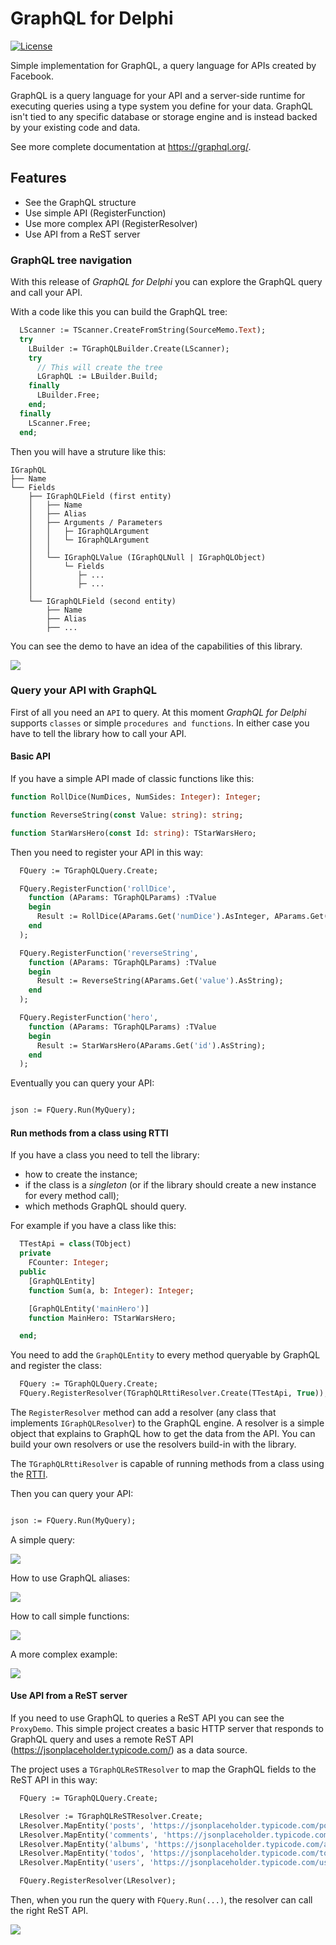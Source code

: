 # GraphQL for Delphi

[![License](https://img.shields.io/badge/License-Apache%202.0-yellowgreen.svg)](https://opensource.org/licenses/Apache-2.0)

Simple implementation for GraphQL, a query language for APIs created by Facebook.

GraphQL is a query language for your API and a server-side runtime for executing queries using a type system you define for your data. GraphQL isn't tied to any specific database or storage engine and is instead backed by your existing code and data.

See more complete documentation at https://graphql.org/.

## Features

* See the GraphQL structure
* Use simple API (RegisterFunction)
* Use more complex API (RegisterResolver) 
* Use API from a ReST server

### GraphQL tree navigation

With this release of *GraphQL for Delphi* you can explore the GraphQL query and call your API. 

With a code like this you can build the GraphQL tree:

```pascal
  LScanner := TScanner.CreateFromString(SourceMemo.Text);
  try
    LBuilder := TGraphQLBuilder.Create(LScanner);
    try
      // This will create the tree
      LGraphQL := LBuilder.Build;
    finally
      LBuilder.Free;
    end;
  finally
    LScanner.Free;
  end;
```

Then you will have a struture like this:

```
IGraphQL
├── Name
└── Fields
    ├── IGraphQLField (first entity)
    │   ├── Name
    │   ├── Alias
    │   ├── Arguments / Parameters
    │   │   ├─ IGraphQLArgument 
    │   │   └─ IGraphQLArgument 
    │   │
    │   └── IGraphQLValue (IGraphQLNull | IGraphQLObject)
    │       └─ Fields
    │          ├─ ...
    │          ├─ ...
    │
    └── IGraphQLField (second entity)
        ├── Name
        ├── Alias
        ├── ...
```

You can see the demo to have an idea of the capabilities of this library.

![](https://raw.githubusercontent.com/wiki/lminuti/graphql/demo1.png)

### Query your API with GraphQL

First of all you need an `API` to query. At this moment *GraphQL for Delphi* supports `classes` or simple `procedures and functions`. In either case you have to tell the library how to call your API.

#### Basic API

If you have a simple API made of classic functions like this:

```pascal
function RollDice(NumDices, NumSides: Integer): Integer;

function ReverseString(const Value: string): string;

function StarWarsHero(const Id: string): TStarWarsHero;
```

Then you need to register your API in this way:

```pascal
  FQuery := TGraphQLQuery.Create;

  FQuery.RegisterFunction('rollDice',
    function (AParams: TGraphQLParams) :TValue
    begin
      Result := RollDice(AParams.Get('numDice').AsInteger, AParams.Get('numSides').AsInteger);
    end
  );

  FQuery.RegisterFunction('reverseString',
    function (AParams: TGraphQLParams) :TValue
    begin
      Result := ReverseString(AParams.Get('value').AsString);
    end
  );

  FQuery.RegisterFunction('hero',
    function (AParams: TGraphQLParams) :TValue
    begin
      Result := StarWarsHero(AParams.Get('id').AsString);
    end
  );
```

Eventually you can query your API: 

```pascal

json := FQuery.Run(MyQuery);

```

#### Run methods from a class using RTTI

If you have a class you need to tell the library:

* how to create the instance;
* if the class is a *singleton* (or if the library should create a new instance for every method call);
* which methods GraphQL should query.

For example if you have a class like this:

```pascal
  TTestApi = class(TObject)
  private
    FCounter: Integer;
  public
    [GraphQLEntity]
    function Sum(a, b: Integer): Integer;

    [GraphQLEntity('mainHero')]
    function MainHero: TStarWarsHero;

  end;
```

You need to add the `GraphQLEntity` to every method queryable by GraphQL and register the class:

```pascal
  FQuery := TGraphQLQuery.Create;
  FQuery.RegisterResolver(TGraphQLRttiResolver.Create(TTestApi, True));
```

The `RegisterResolver` method can add a resolver (any class that implements `IGraphQLResolver`) to the GraphQL engine. A resolver is a simple object that explains to GraphQL how to get the data from the API. You can build your own resolvers or use the resolvers build-in with the library.

The `TGraphQLRttiResolver` is capable of running methods from a class using the [RTTI](https://docwiki.embarcadero.com/RADStudio/Sydney/en/Working_with_RTTI).

Then you can query your API: 

```pascal

json := FQuery.Run(MyQuery);

```

A simple query:

![](https://raw.githubusercontent.com/wiki/lminuti/graphql/GraphQL-Basic.gif)

How to use GraphQL aliases:

![](https://raw.githubusercontent.com/wiki/lminuti/graphql/GraphQL-Alias.gif)

How to call simple functions:

![](https://raw.githubusercontent.com/wiki/lminuti/graphql/GraphQL-RollDice.gif)

A more complex example:

![](https://raw.githubusercontent.com/wiki/lminuti/graphql/GraphQL-complex.gif)


#### Use API from a ReST server

If you need to use GraphQL to queries a ReST API you can see the `ProxyDemo`. This simple project creates a basic HTTP server that responds to GraphQL query and uses a remote ReST API (https://jsonplaceholder.typicode.com/) as a data source.

The project uses a `TGraphQLReSTResolver` to map the GraphQL fields to the ReST API in this way:

```pascal
  FQuery := TGraphQLQuery.Create;

  LResolver := TGraphQLReSTResolver.Create;
  LResolver.MapEntity('posts', 'https://jsonplaceholder.typicode.com/posts/{id}');
  LResolver.MapEntity('comments', 'https://jsonplaceholder.typicode.com/comments/{id}');
  LResolver.MapEntity('albums', 'https://jsonplaceholder.typicode.com/albums/{id}');
  LResolver.MapEntity('todos', 'https://jsonplaceholder.typicode.com/todos/{id}');
  LResolver.MapEntity('users', 'https://jsonplaceholder.typicode.com/users/{id}');

  FQuery.RegisterResolver(LResolver);

```

Then, when you run the query with `FQuery.Run(...)`, the resolver can call the right ReST API.

![](https://raw.githubusercontent.com/wiki/lminuti/graphql/demo3.png)
